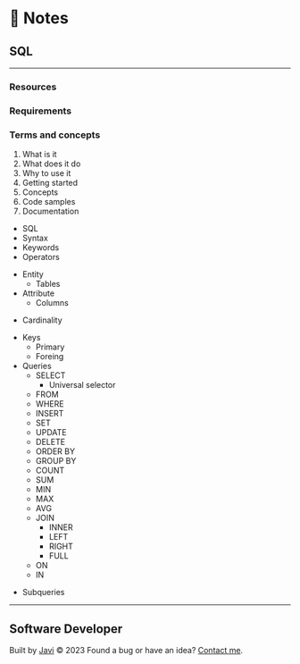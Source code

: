 # :memo: Notes
## SQL
---
### Resources
### Requirements
### Terms and concepts
1. What is it
2. What does it do
3. Why to use it
4. Getting started
5. Concepts
6. Code samples
7. Documentation
- SQL
- Syntax
- Keywords
- Operators
* Entity
  - Tables
* Attribute
  - Columns
- Cardinality
* Keys
  - Primary
  - Foreing
* Queries
  * SELECT
    - Universal selector
  - FROM
  - WHERE
  - INSERT
  - SET
  - UPDATE
  - DELETE
  - ORDER BY
  - GROUP BY
  - COUNT
  - SUM
  - MIN
  - MAX
  - AVG
  * JOIN
    - INNER
    - LEFT
    - RIGHT
    - FULL
  - ON
  - IN
- Subqueries
---
## Software Developer
Built by [Javi](https://javierandres.dev) :copyright: 2023
Found a bug or have an idea? [Contact me](https://javierandres.dev).
